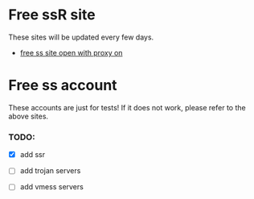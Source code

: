 # Free ssR site

These sites will be updated every few days.

- [free ss site open with proxy on](https://proxy.trojanfree.top/)

# Free ss account
These accounts are just for tests! If it does not work, please refer to the above sites.



### TODO:

- [x] add ssr
- [ ] add trojan servers
- [ ] add vmess servers


